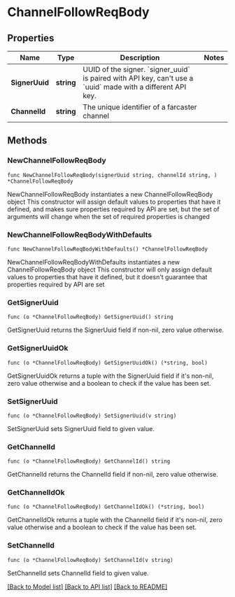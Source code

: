 # ChannelFollowReqBody

## Properties

Name | Type | Description | Notes
------------ | ------------- | ------------- | -------------
**SignerUuid** | **string** | UUID of the signer. &#x60;signer_uuid&#x60; is paired with API key, can&#39;t use a &#x60;uuid&#x60; made with a different API key. | 
**ChannelId** | **string** | The unique identifier of a farcaster channel | 

## Methods

### NewChannelFollowReqBody

`func NewChannelFollowReqBody(signerUuid string, channelId string, ) *ChannelFollowReqBody`

NewChannelFollowReqBody instantiates a new ChannelFollowReqBody object
This constructor will assign default values to properties that have it defined,
and makes sure properties required by API are set, but the set of arguments
will change when the set of required properties is changed

### NewChannelFollowReqBodyWithDefaults

`func NewChannelFollowReqBodyWithDefaults() *ChannelFollowReqBody`

NewChannelFollowReqBodyWithDefaults instantiates a new ChannelFollowReqBody object
This constructor will only assign default values to properties that have it defined,
but it doesn't guarantee that properties required by API are set

### GetSignerUuid

`func (o *ChannelFollowReqBody) GetSignerUuid() string`

GetSignerUuid returns the SignerUuid field if non-nil, zero value otherwise.

### GetSignerUuidOk

`func (o *ChannelFollowReqBody) GetSignerUuidOk() (*string, bool)`

GetSignerUuidOk returns a tuple with the SignerUuid field if it's non-nil, zero value otherwise
and a boolean to check if the value has been set.

### SetSignerUuid

`func (o *ChannelFollowReqBody) SetSignerUuid(v string)`

SetSignerUuid sets SignerUuid field to given value.


### GetChannelId

`func (o *ChannelFollowReqBody) GetChannelId() string`

GetChannelId returns the ChannelId field if non-nil, zero value otherwise.

### GetChannelIdOk

`func (o *ChannelFollowReqBody) GetChannelIdOk() (*string, bool)`

GetChannelIdOk returns a tuple with the ChannelId field if it's non-nil, zero value otherwise
and a boolean to check if the value has been set.

### SetChannelId

`func (o *ChannelFollowReqBody) SetChannelId(v string)`

SetChannelId sets ChannelId field to given value.



[[Back to Model list]](../README.md#documentation-for-models) [[Back to API list]](../README.md#documentation-for-api-endpoints) [[Back to README]](../README.md)


